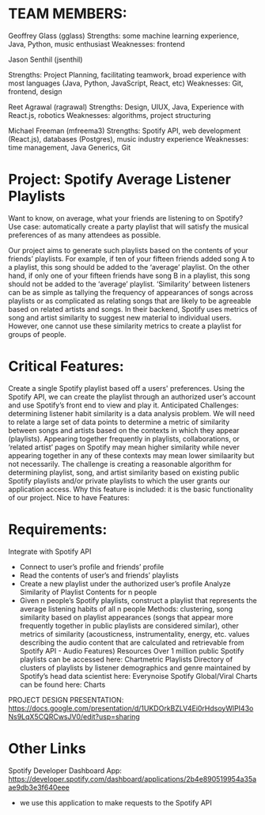 # TEAM MEMBERS:

Geoffrey Glass (gglass)
	Strengths: some machine learning experience, Java, Python, music enthusiast
	Weaknesses: frontend

Jason Senthil (jsenthil)

Strengths: Project Planning, facilitating teamwork, broad experience with most languages (Java, Python, JavaScript, React, etc)
	Weaknesses: Git, frontend, design

Reet Agrawal (ragrawal)
	Strengths: Design, UIUX, Java, Experience with React.js, robotics
	Weaknesses: algorithms, project structuring

Michael Freeman (mfreema3)
Strengths: Spotify API, web development (React.js), databases (Postgres), music industry experience
	Weaknesses: time management, Java Generics, Git

# Project: Spotify Average Listener Playlists

Want to know, on average, what your friends are listening to on Spotify? Use case: automatically create a party playlist that will satisfy the musical preferences of as many attendees as possible. 

Our project aims to generate such playlists based on the contents of your friends’ playlists. For example, if ten of your fifteen friends added song A to a playlist, this song should be added to the ‘average’ playlist. On the other hand, if only one of your fifteen friends have song B in a playlist, this song should not be added to the ‘average’ playlist. ‘Similarity’ between listeners can be as simple as tallying the frequency of appearances of songs across playlists or as complicated as relating songs that are likely to be agreeable based on related artists and songs. In their backend, Spotify uses metrics of song and artist similarity to suggest new material to individual users. However, one cannot use these similarity metrics to create a playlist for groups of people.  

# Critical Features: 
Create a single Spotify playlist based off a users' preferences. Using the Spotify API, we can create the playlist through an authorized user’s account and use Spotify’s front end to view and play it. 
Anticipated Challenges: determining listener habit similarity is a data analysis problem. We will need to relate a large set of data points to determine a metric of similarity between songs and artists based on the contexts in which they appear (playlists). Appearing together frequently in playlists, collaborations, or ‘related artist’ pages on Spotify may mean higher similarity while never appearing together in any of these contexts may mean lower similaarity but not necessarily. The challenge is creating a reasonable algorithm for determining playlist, song, and artist similarity based on existing public Spotify playlists and/or private playlists to which the user grants our application access. 
Why this feature is included: it is the basic functionality of our project.
Nice to have Features: 

# Requirements: 
Integrate with Spotify API
- Connect to user’s profile and friends’ profile
- Read the contents of user’s and friends’ playlists
- Create a new playlist under the authorized user’s profile
Analyze Similarity of Playlist Contents for n people
- Given n people’s Spotify playlists, construct a playlist that represents the average listening habits of all n people
Methods: clustering, song similarity based on playlist appearances (songs that appear more frequently together in public playlists are considered similar), other metrics of similarity (acousticness, instrumentality, energy, etc. values describing the audio content that are calculated and retrievable from Spotify API - Audio Features)
Resources
Over 1 million public Spotify playlists can be accessed here: Chartmetric Playlists
Directory of clusters of playlists by listener demographics and genre maintained by Spotify’s head data scientist here: Everynoise
Spotify Global/Viral Charts can be found here: Charts

PROJECT DESIGN PRESENTATION: https://docs.google.com/presentation/d/1UKDOrkBZLV4Ei0rHdsoyWlPI43oNs9LqX5CQRCwsJV0/edit?usp=sharing


# Other Links
Spotify Developer Dashboard App: https://developer.spotify.com/dashboard/applications/2b4e890519954a35aae9db3e3f640eee
- we use this application to make requests to the Spotify API